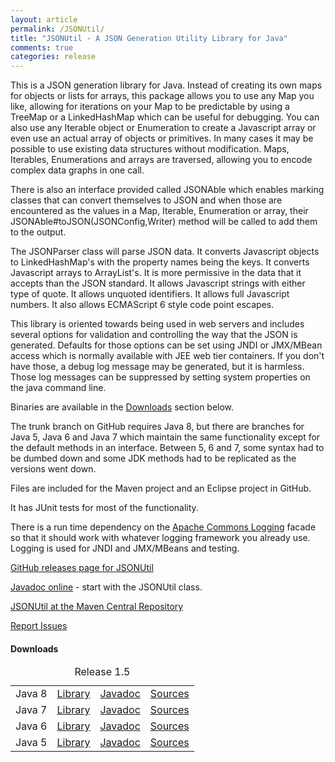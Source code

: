```yaml
---
layout: article
permalink: /JSONUtil/
title: "JSONUtil - A JSON Generation Utility Library for Java"
comments: true
categories: release
---
```


This is a JSON generation library for Java.  Instead of creating its own maps for
objects or lists for arrays, this package allows you to use any Map you like,
allowing for iterations on your Map to be predictable by using a TreeMap or a
LinkedHashMap which can be useful for debugging. You can also use any Iterable
object or Enumeration to create a Javascript array or even use an actual array of
objects or primitives. In many cases it may be possible to use existing data
structures without modification.  Maps, Iterables, Enumerations and arrays are
traversed, allowing you to encode complex data graphs in one call.

There is also an interface provided called JSONAble which enables marking classes
that can convert themselves to JSON and when those are encountered as the values
in a Map, Iterable, Enumeration or array, their JSONAble#toJSON(JSONConfig,Writer)
method will be called to add them to the output.

The JSONParser class will parse JSON data.  It converts Javascript objects to
LinkedHashMap's with the property names being the keys.  It converts Javascript
arrays to ArrayList's.  It is more permissive in the data that it accepts than
the JSON standard. It allows Javascript strings with either type of quote.  It
allows unquoted identifiers. It allows full Javascript numbers. It also allows
ECMAScript 6 style code point escapes.

This library is oriented towards being
used in web servers and includes several options for validation and
controlling the way that the JSON is generated.  Defaults for those options
can be set using JNDI or JMX/MBean access which is normally available with
JEE web tier containers.  If you don't have those, a debug log message
may be generated, but it is harmless.  Those log messages can be suppressed
by setting system properties on the java command line.

Binaries are available in the <a href="#downloads">Downloads</a> section below.

The trunk branch on GitHub requires Java 8, but there are branches for Java 5,
Java 6 and Java 7 which maintain the same functionality except for
the default methods in an interface.  Between 5, 6 and 7, some syntax had
to be dumbed down and some JDK methods had to be replicated as the versions
went down.

Files are included for the Maven project and an Eclipse project in GitHub.

It has JUnit tests for most of the functionality.

There is a run time dependency on the
[Apache Commons Logging](http://commons.apache.org/proper/commons-logging/)
facade so that it should work with whatever logging framework you already use.
Logging is used for JNDI and JMX/MBeans and testing.

[GitHub releases page for JSONUtil](https://github.com/billdavidson/JSONUtil/releases)

[Javadoc online](http://kopitubruk.org/JSONUtil/javadoc) - start with the JSONUtil class.

[JSONUtil at the Maven Central Repository](http://search.maven.org/#search%7Cga%7C1%7Cg%3A%22org.kopitubruk.util%22%20AND%20a%3A%22JSONUtil%22)

[Report Issues](https://github.com/billdavidson/JSONUtil/issues)

<h4 id="downloads">Downloads</h4>

<table>
  <caption>Release 1.5</caption>
  <tbody>
    <tr>
      <td>Java 8</td>
      <td><a href="https://github.com/billdavidson/JSONUtil/releases/download/JSONUtil-1.5/JSONUtil-1.5.jar">Library</a></td>
      <td><a href="https://github.com/billdavidson/JSONUtil/releases/download/JSONUtil-1.5/JSONUtil-1.5-javadoc.jar">Javadoc</a></td>
      <td><a href="https://github.com/billdavidson/JSONUtil/releases/download/JSONUtil-1.5/JSONUtil-1.5-sources.jar">Sources</a></td>
    </tr>
    <tr>
      <td>Java 7</td>
      <td><a href="https://github.com/billdavidson/JSONUtil/releases/download/JSONUtil-1.5/JSONUtil-1.5-java7.jar">Library</a></td>
      <td><a href="https://github.com/billdavidson/JSONUtil/releases/download/JSONUtil-1.5/JSONUtil-1.5-java7-javadoc.jar">Javadoc</a></td>
      <td><a href="https://github.com/billdavidson/JSONUtil/releases/download/JSONUtil-1.5/JSONUtil-1.5-java7-sources.jar">Sources</a></td>
    </tr>
    <tr>
      <td>Java 6</td>
      <td><a href="https://github.com/billdavidson/JSONUtil/releases/download/JSONUtil-1.5/JSONUtil-1.5-java6.jar">Library</a></td>
      <td><a href="https://github.com/billdavidson/JSONUtil/releases/download/JSONUtil-1.5/JSONUtil-1.5-java6-javadoc.jar">Javadoc</a></td>
      <td><a href="https://github.com/billdavidson/JSONUtil/releases/download/JSONUtil-1.5/JSONUtil-1.5-java6-sources.jar">Sources</a></td>
    </tr>
    <tr>
      <td>Java 5</td>
      <td><a href="https://github.com/billdavidson/JSONUtil/releases/download/JSONUtil-1.5/JSONUtil-1.5-java5.jar">Library</a></td>
      <td><a href="https://github.com/billdavidson/JSONUtil/releases/download/JSONUtil-1.5/JSONUtil-1.5-java5-javadoc.jar">Javadoc</a></td>
      <td><a href="https://github.com/billdavidson/JSONUtil/releases/download/JSONUtil-1.5/JSONUtil-1.5-java5-sources.jar">Sources</a></td>
    </tr>
  </tbody>
</table>

<!-- /.tiles -->

<div id="comments"></div>
